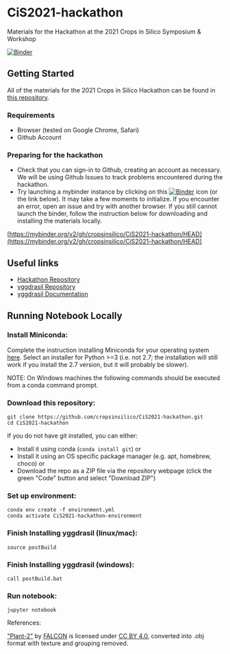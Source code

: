 # CiS2021-hackathon
Materials for the Hackathon at the 2021 Crops in Silico Symposium &amp; Workshop

[![Binder](https://mybinder.org/badge_logo.svg)](https://mybinder.org/v2/gh/cropsinsilico/CiS2021-hackathon/HEAD)

## Getting Started

All of the materials for the 2021 Crops in Silico Hackathon can be found in [this repository](https://github.com/cropsinsilico/CiS2021-hackathon).

### Requirements

- Browser (tested on Google Chrome, Safari)
- Github Account

### Preparing for the hackathon

- Check that you can sign-in to Github, creating an account as necessary. We will be using Github Issues to track problems encountered during the hackathon.
- Try launching a mybinder instance by clicking on this [![Binder](https://mybinder.org/badge_logo.svg)](https://mybinder.org/v2/gh/cropsinsilico/CiS2021-hackathon/HEAD) icon (or the link below). It may take a few moments to initialize. If you encounter an error, open an issue and try with another browser. If you still cannot launch the binder, follow the instruction below for downloading and installing the materials locally.

[https://mybinder.org/v2/gh/cropsinsilico/CiS2021-hackathon/HEAD](https://mybinder.org/v2/gh/cropsinsilico/CiS2021-hackathon/HEAD)

## Useful links

- [Hackathon Repository](https://github.com/cropsinsilico/CiS2021-hackathon)
- [yggdrasil Repository](https://github.com/cropsinsilico/yggdrasil)
- [yggdrasil Documentation](https://cropsinsilico.github.io/yggdrasil/index.html)

## Running Notebook Locally

### Install Miniconda:

Complete the instruction installing Miniconda for your operating system [here](https://docs.conda.io/en/latest/miniconda.html). Select an installer for Python >=3 (i.e. not 2.7; the installation will still work if you install the 2.7 version, but it will probably be slower).

NOTE: On Windows machines the following commands should be executed from a conda command prompt.

### Download this repository:

```
git clone https://github.com/cropsinsilico/CiS2021-hackathon.git
cd CiS2021-hackathon
```

If you do not have git installed, you can either:

- Install it using conda (`conda install git`) or
- Install it using an OS specific package manager (e.g. apt, homebrew, choco) or
- Download the repo as a ZIP file via the repository webpage (click the green "Code" button and select "Download ZIP")

### Set up environment:

```
conda env create -f environment.yml
conda activate CiS2021-hackathon-environment
```

### Finish Installing yggdrasil (linux/mac):

```
source postBuild
```

### Finish Installing yggdrasil (windows):

```
call postBuild.bat
```

### Run notebook:

```
jupyter notebook
```

References:

["Plant-2"](https://sketchfab.com/3d-models/plants-2-f4636a80dcec4ca9a29f52fa32182721) by [FALCON](https://sketchfab.com/qewr1324) is licensed under [CC BY 4.0](https://creativecommons.org/licenses/by/4.0/), converted into .obj format with texture and grouping removed.
